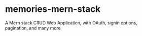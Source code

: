 # memories-mern-stack
 A Mern stack CRUD Web Application, with OAuth, signin options, pagination, and many more 
